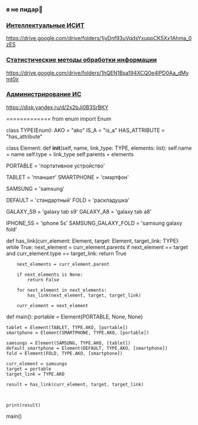 ### я не пидар👋

### [Интеллектуальные ИСИТ](https://drive.google.com/drive/folders/1jyDnf93uVqdsYxuppCK5Xx1Ahma_0zES) </br>
https://drive.google.com/drive/folders/1jyDnf93uVqdsYxuppCK5Xx1Ahma_0zES </br>
### [Статистические методы обработки информации](https://drive.google.com/drive/folders/1hQEN1Bsa194XCQ0e4lPD0Aa_dMymt0jr) </br>
https://drive.google.com/drive/folders/1hQEN1Bsa194XCQ0e4lPD0Aa_dMymt0jr </br>
### [Администрирование ИС](https://disk.yandex.ru/d/2x2bJi0B3SrBKY) </br>
https://disk.yandex.ru/d/2x2bJi0B3SrBKY

=============
from enum import Enum

class TYPE(Enum):
    AKO = "ako"
    IS_A = "is_a"
    HAS_ATTRIBUTE = "has_attribute"


class Element:
    def __init__(self, name, link_type: TYPE, elements: list):
        self.name = name
        self.type = link_type
        self.parents = elements



PORTABLE = 'портативное устройство'

TABLET = 'планшет'
SMARTPHONE = 'смартфон'

SAMSUNG = 'samsung'

DEFAULT = 'стандартный'
FOLD = 'раскладушка'

GALAXY_S9 = 'galaxy tab s9'
GALAXY_A8 = 'galaxy tab a8'

IPHONE_5S = 'iphone 5s'
SAMSUNG_GALAXY_FOLD = 'samsung galaxy fold'


def has_link(curr_element: Element, target: Element, target_link: TYPE):
    while True:
        next_element = curr_element.parents
        if next_element == target and curr_element.type == target_link:
            return True

        next_elements = curr_element.parent

        if next_elements is None:
            return False

        for next_element in next_elements:
            has_link(next_element, target, target_link)

        curr_element = next_element


def main():
    portable = Element(PORTABLE, None, None)

    tablet = Element(TABLET, TYPE.AKO, [portable])
    smartphone = Element(SMARTPHONE, TYPE.AKO, [portable])

    samsungs = Element(SAMSUNG, TYPE.AKO, [tablet])
    default_smartphone = Element(DEFAULT, TYPE.AKO, [smartphone])
    fold = Element(FOLD, TYPE.AKO, [smartphone])

    curr_element = samsungs
    target = portable
    target_link = TYPE.AKO

    result = has_link(curr_element, target, target_link)



    print(result)

main()


